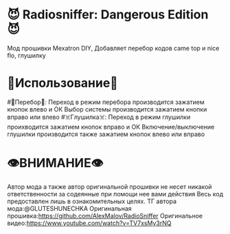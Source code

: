 # 😈 Radiosniffer: Dangerous Edition 😈
Мод прошивки Mexatron DIY, Добавляет перебор кодов came top и nice flo, глушилку
# 👾Использование👾
#🤖Перебор🤖:
Переход в режим перебора производится зажатием кнопок влево и ОК
Выбор системы производится зажатием кнопки вправо или влево 
#☠️Глушилка☠️:
Переход в режим глушилки проихводится зажатием кнопок вправо и ОК
Включение/выключение глушилки производится также зажатием кнопок влево или вправо
# 👁ВНИМАНИЕ👁
Автор мода а также автор оригинальной прошивки не несет никакой ответственности за содеянные при помощи нее вами действия
Весь код предоставлен лишь в ознакомительных целях.
ТГ автора мода:@GLUTESHUNECHKA
Оригинальная прошивка:https://github.com/AlexMalov/RadioSniffer
Оригинальное видео:https://www.youtube.com/watch?v=TV7xsMy3rNQ
